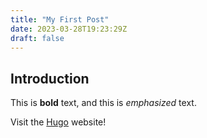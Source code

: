 ```yaml
---
title: "My First Post"
date: 2023-03-28T19:23:29Z
draft: false
---
```


## Introduction

This is **bold** text, and this is *emphasized* text.

Visit the [Hugo](https://gohugo.io) website!
